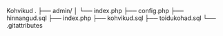 Kohvikud
.
├── admin/
│   └── index.php
├── config.php
├── hinnangud.sql
├── index.php
├── kohvikud.sql
├── toidukohad.sql
└── .gitattributes
